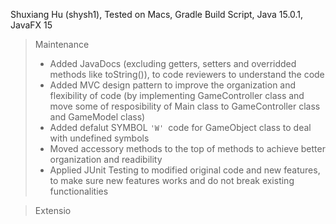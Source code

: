 Shuxiang Hu (shysh1), Tested on Macs, Gradle Build Script, Java 15.0.1, JavaFX 15



> Maintenance 
>
> + Added JavaDocs (excluding getters, setters and overridded methods like toString()), to code reviewers to understand the code
> + Added MVC design pattern to  improve the organization and flexibility of code (by implementing GameController class and move some of resposibility of Main class to GameController class and GameModel class)
> +  Added defalut SYMBOL <code>'W' </code>code for GameObject class to deal with undefined symbols
> + Moved accessory methods to the top of methods to achieve better organization and readibility
> + Applied JUnit Testing to modified original code and new features, to make sure new features works and do not break existing functionalities 

> Extensio